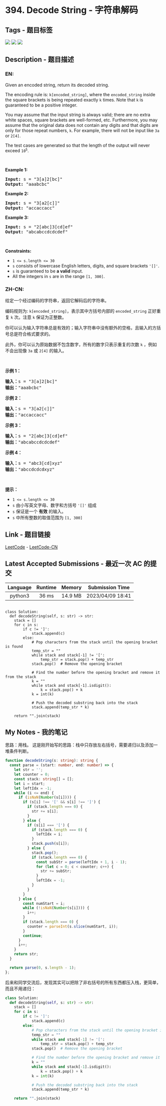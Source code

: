 
# 394. Decode String - 字符串解码

## Tags - 题目标签

 <img src="https://img.shields.io/badge/Stack-栈-blue.svg">   <img src="https://img.shields.io/badge/Recursion-递归-blue.svg">   <img src="https://img.shields.io/badge/String-字符串-blue.svg">  


## Description - 题目描述

### EN:
<p>Given an encoded string, return its decoded string.</p>

<p>The encoding rule is: <code>k[encoded_string]</code>, where the <code>encoded_string</code> inside the square brackets is being repeated exactly <code>k</code> times. Note that <code>k</code> is guaranteed to be a positive integer.</p>

<p>You may assume that the input string is always valid; there are no extra white spaces, square brackets are well-formed, etc. Furthermore, you may assume that the original data does not contain any digits and that digits are only for those repeat numbers, <code>k</code>. For example, there will not be input like <code>3a</code> or <code>2[4]</code>.</p>

<p>The test cases are generated so that the length of the output will never exceed <code>10<sup>5</sup></code>.</p>

<p>&nbsp;</p>
<p><strong class="example">Example 1:</strong></p>

<pre>
<strong>Input:</strong> s = &quot;3[a]2[bc]&quot;
<strong>Output:</strong> &quot;aaabcbc&quot;
</pre>

<p><strong class="example">Example 2:</strong></p>

<pre>
<strong>Input:</strong> s = &quot;3[a2[c]]&quot;
<strong>Output:</strong> &quot;accaccacc&quot;
</pre>

<p><strong class="example">Example 3:</strong></p>

<pre>
<strong>Input:</strong> s = &quot;2[abc]3[cd]ef&quot;
<strong>Output:</strong> &quot;abcabccdcdcdef&quot;
</pre>

<p>&nbsp;</p>
<p><strong>Constraints:</strong></p>

<ul>
	<li><code>1 &lt;= s.length &lt;= 30</code></li>
	<li><code>s</code> consists of lowercase English letters, digits, and square brackets <code>&#39;[]&#39;</code>.</li>
	<li><code>s</code> is guaranteed to be <strong>a valid</strong> input.</li>
	<li>All the integers in <code>s</code> are in the range <code>[1, 300]</code>.</li>
</ul>


### ZH-CN:
<p>给定一个经过编码的字符串，返回它解码后的字符串。</p>

<p>编码规则为: <code>k[encoded_string]</code>，表示其中方括号内部的 <code>encoded_string</code> 正好重复 <code>k</code> 次。注意 <code>k</code> 保证为正整数。</p>

<p>你可以认为输入字符串总是有效的；输入字符串中没有额外的空格，且输入的方括号总是符合格式要求的。</p>

<p>此外，你可以认为原始数据不包含数字，所有的数字只表示重复的次数 <code>k</code> ，例如不会出现像&nbsp;<code>3a</code>&nbsp;或&nbsp;<code>2[4]</code>&nbsp;的输入。</p>

<p>&nbsp;</p>

<p><strong>示例 1：</strong></p>

<pre>
<strong>输入：</strong>s = "3[a]2[bc]"
<strong>输出：</strong>"aaabcbc"
</pre>

<p><strong>示例 2：</strong></p>

<pre>
<strong>输入：</strong>s = "3[a2[c]]"
<strong>输出：</strong>"accaccacc"
</pre>

<p><strong>示例 3：</strong></p>

<pre>
<strong>输入：</strong>s = "2[abc]3[cd]ef"
<strong>输出：</strong>"abcabccdcdcdef"
</pre>

<p><strong>示例 4：</strong></p>

<pre>
<strong>输入：</strong>s = "abc3[cd]xyz"
<strong>输出：</strong>"abccdcdcdxyz"
</pre>

<p>&nbsp;</p>

<p><strong>提示：</strong></p>

<ul>
	<li><code>1 &lt;= s.length &lt;= 30</code></li>
	<li><meta charset="UTF-8" /><code>s</code>&nbsp;由小写英文字母、数字和方括号<meta charset="UTF-8" />&nbsp;<code>'[]'</code> 组成</li>
	<li><code>s</code>&nbsp;保证是一个&nbsp;<strong>有效</strong>&nbsp;的输入。</li>
	<li><code>s</code>&nbsp;中所有整数的取值范围为<meta charset="UTF-8" />&nbsp;<code>[1, 300]</code>&nbsp;</li>
</ul>



## Link - 题目链接

[LeetCode](https://leetcode.com/problems/decode-string/description/)  -  [LeetCode-CN](https://leetcode.cn/problems/decode-string/description/)
## Latest Accepted Submissions - 最近一次 AC 的提交


| Language | Runtime | Memory | Submission Time |
|:---:|:---:|:---:|:---:|
| python3  | 36 ms | 14.9 MB | 2023/04/09 18:41 |

```python3

class Solution:
  def decodeString(self, s: str) -> str:
    stack = []
    for c in s:
        if c != ']':
            stack.append(c)
        else:
            # Pop characters from the stack until the opening bracket is found
            temp_str = ""
            while stack and stack[-1] != '[':
                temp_str = stack.pop() + temp_str
            stack.pop()  # Remove the opening bracket

            # Find the number before the opening bracket and remove it from the stack
            k = ""
            while stack and stack[-1].isdigit():
                k = stack.pop() + k
            k = int(k)

            # Push the decoded substring back into the stack
            stack.append(temp_str * k)

    return "".join(stack)

```
## My Notes - 我的笔记


思路：用栈。
这是刚开始写的思路：栈中只存放左右括号，需要递归以及添加一堆条件判断。
```typescript
function decodeString(s: string): string {
  const parse = (start: number, end: number) => {
    let str = '';
    let counter = 0;
    const stack: string[] = [];
    let i = start;
    let leftIdx = -1;
    while (i <= end) {
      if (isNaN(Number(s[i]))) {
        if (s[i] !== '[' && s[i] !== ']') {
          if (stack.length === 0) {
            str += s[i];
          }
        } else {
          if (s[i] === '[') {
            if (stack.length === 0) {
              leftIdx = i;
            }
            stack.push(s[i]);
          } else {
            stack.pop();
            if (stack.length === 0) {
              const subStr = parse(leftIdx + 1, i - 1);
              for (let c = 0; c < counter; c++) {
                str += subStr;
              }
              leftIdx = -1;
            }
          }
        }
      } else {
        const numStart = i;
        while (!isNaN(Number(s[i]))) {
          i++;
        }
        if (stack.length === 0) {
          counter = parseInt(s.slice(numStart, i));
        }
        continue;
      }
      i++;
    }
    return str;
  }

  return parse(0, s.length - 1);
};
```
后来和同学交流后，发现其实可以把除了非右括号的所有东西都压入栈，更简单，而且不用递归：
```python
class Solution:
  def decodeString(self, s: str) -> str:
    stack = []
    for c in s:
        if c != ']':
            stack.append(c)
        else:
            # Pop characters from the stack until the opening bracket is found
            temp_str = ""
            while stack and stack[-1] != '[':
                temp_str = stack.pop() + temp_str
            stack.pop()  # Remove the opening bracket

            # Find the number before the opening bracket and remove it from the stack
            k = ""
            while stack and stack[-1].isdigit():
                k = stack.pop() + k
            k = int(k)

            # Push the decoded substring back into the stack
            stack.append(temp_str * k)

    return "".join(stack)
```

